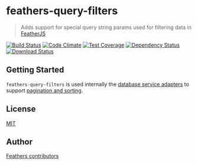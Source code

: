 # feathers-query-filters

> Adds support for special query string params used for filtering data in [FeatherJS](https://github.com/feathersjs)

[![Build Status](https://travis-ci.org/feathersjs/feathers-query-filters.png?branch=master)](https://travis-ci.org/feathersjs/feathers-query-filters)
[![Code Climate](https://codeclimate.com/github/feathersjs/feathers-query-filters/badges/gpa.svg)](https://codeclimate.com/github/feathersjs/feathers-query-filters)
[![Test Coverage](https://codeclimate.com/github/feathersjs/feathers-query-filters/badges/coverage.svg)](https://codeclimate.com/github/feathersjs/feathers-query-filters/coverage)
[![Dependency Status](https://img.shields.io/david/feathersjs/feathers-query-filters.svg?style=flat-square)](https://david-dm.org/feathersjs/feathers-query-filters)
[![Download Status](https://img.shields.io/npm/dm/feathers-query-filters.svg?style=flat-square)](https://www.npmjs.com/package/feathers-query-filters)


## Getting Started

`feathers-query-filters` is used internally the [database service adapters](http://docs.feathersjs.com/databases/readme.html) to support [pagination and sorting](http://docs.feathersjs.com/databases/pagination.html).

## License

[MIT](LICENSE)

## Author

[Feathers contributors](https://github.com/feathersjs/feathers-query-filters/graphs/contributors)
